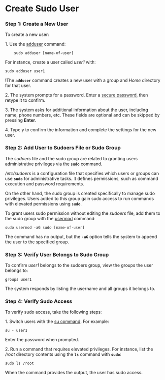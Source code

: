 # Create Sudo User
### Step 1: Create a New User

To create a new user:

1\. Use the [adduser](https://phoenixnap.com/kb/linux-adduser) command:

```
	sudo adduser [name-of-user]
```

For instance, create a user called _user1_ with:

```
sudo adduser user1
```

!The **`adduser`** command creates a new user with a group and _Home_ directory for that user.

2\. The system prompts for a password. Enter a [secure password](https://phoenixnap.com/blog/strong-great-password-ideas), then retype it to confirm.

3\. The system asks for additional information about the user, including name, phone numbers, etc. These fields are optional and can be skipped by pressing **Enter**.

4\. Type y to confirm the information and complete the settings for the new user.

### Step 2: Add User to Sudoers File or Sudo Group

The _sudoers_ file and the sudo group are related to granting users administrative privileges via the **`sudo`** command.

_/etc/sudoers_ is a configuration file that specifies which users or groups can use **`sudo`** for administrative tasks. It defines permissions, such as command execution and password requirements.

On the other hand, the sudo group is created specifically to manage sudo privileges. Users added to this group gain sudo access to run commands with elevated permissions using **`sudo`**.

To grant users sudo permission without editing the _sudoers_ file, add them to the sudo group with the [usermod](https://phoenixnap.com/kb/usermod-linux) command:

```
sudo usermod -aG sudo [name-of-user]
```

The command has no output, but the **`-aG`** option tells the system to append the user to the specified group.

### Step 3: Verify User Belongs to Sudo Group

To confirm _user1_ belongs to the sudoers group, view the groups the user belongs to:

```
groups user1
```

The system responds by listing the username and all groups it belongs to.

### Step 4: Verify Sudo Access

To verify sudo access, take the following steps:

1\. Switch users with the [su command](https://phoenixnap.com/kb/su-command-linux-examples). For example:

```
su - user1
```

Enter the password when prompted.

2\. Run a command that requires elevated privileges. For instance, list the _/root_ directory contents using the **`ls`** command with **`sudo`**:

```
sudo ls /root
```

When the command provides the output, the user has sudo access.